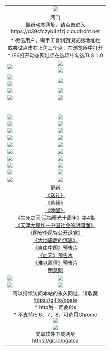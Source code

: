 ﻿<table>
  <tr></tr>
  <tr><td colspan=2 align=center><img src="https://cloud.githubusercontent.com/assets/11880933/13434984/f430fae2-e012-11e5-814f-c2df1e82b247.jpg" /></td></tr>
  <tr><td colspan=2 align=center>网门<br>最新动态网址，请点击进入
<br>https://d39cfczyb4hfzj.cloudfront.net
    </td>
  </tr>
  <tr>
    <td colspan=2 align=center>* 微信用户，需手工复制到浏览器地址栏<br>或尝试点击右上角三个点，在浏览器中打开
    <br>* IE6打开动态网址须在选项中勾选TLS 1.0</td>
  </tr>
  <tr>
    <td rowspan=2><a href="https://d39cfczyb4hfzj.cloudfront.net/ogUP.aspx?name=11DKC.mp4&list=11DKC" target="_blank"><img src="https://d39cfczyb4hfzj.cloudfront.net/Up/11DKC1.jpg" /></a></td> 
    <td><div><a href="https://d39cfczyb4hfzj.cloudfront.net/ogUP.aspx?name=LRWS.mp4&list=LRWS" target="_blank"><img src="https://d39cfczyb4hfzj.cloudfront.net/Up/LRWS.jpg" /></a></td>
   </tr>
  <tr>
    <td><a href="https://d39cfczyb4hfzj.cloudfront.net/ogNiceVedio.aspx" target="_blank"><img src="https://d39cfczyb4hfzj.cloudfront.net/Up/11TGKDY.jpg" /></a></td>
  </tr>
  <tr>
    <td><a href="https://d39cfczyb4hfzj.cloudfront.net/ogUP.aspx?name=JQR.mp4&count=2" target="_blank"><img src="https://d39cfczyb4hfzj.cloudfront.net/Up/JQR.jpg" /></a></td>   
    <td rowspan=2><a href="https://d39cfczyb4hfzj.cloudfront.net/ogUP.aspx?name=JP.mp4&count=9" target="_blank"><img src="https://d39cfczyb4hfzj.cloudfront.net/Up/JP.jpg" /></td>
  </tr>
  <tr>
    <td><a href="https://d39cfczyb4hfzj.cloudfront.net/ogUP.aspx?name=WH.mp4" target="_blank"><img src="https://d39cfczyb4hfzj.cloudfront.net/Up/WH.jpg" /></a></td>
  </tr>
  <tr>
    <td><a href="https://d39cfczyb4hfzj.cloudfront.net/ogUP.aspx?name=SSZJ.mp4&list=SSZJ" target="_blank"><img src="https://d39cfczyb4hfzj.cloudfront.net/Up/SSZJ.jpg" /></a></td>
    <td><a href="https://d39cfczyb4hfzj.cloudfront.net/ogUP.aspx?name=1XQK.mp4&count=13" target="_blank"><img src="https://d39cfczyb4hfzj.cloudfront.net/Up/1XQK.jpg" /></a</td>
  </tr>
  <tr>
    <td><a href="https://d39cfczyb4hfzj.cloudfront.net/ogUP.aspx?name=ZY.mp4&count=2015|16" target="_blank"><img src="https://d39cfczyb4hfzj.cloudfront.net/Up/ZY.jpg" /></a</td>
    <td><a href="https://d39cfczyb4hfzj.cloudfront.net/ogUP.aspx?name=XTFY.mp4&count=B|2,A|24" target="_blank"><img src="https://d39cfczyb4hfzj.cloudfront.net/Up/XTFY.jpg" /></a></td>
  </tr>
  <tr height="40">
  </tr>
  <tr>
    <td><a href="https://d39cfczyb4hfzj.cloudfront.net/ogUP.aspx?name=4SQQ.mp4&list=4SQQ" target="_blank"><img src="https://d39cfczyb4hfzj.cloudfront.net/Up/4SQQ0.jpg"/></a></td>
    <td><a href="https://d39cfczyb4hfzj.cloudfront.net/ogUP.aspx?name=4SHQ.mp4&list=4SHQ" target="_blank"><img src="https://d39cfczyb4hfzj.cloudfront.net/Up/4SHQ0.jpg"/></a></td>
  </tr>
  <tr>
    <td><a href="https://d39cfczyb4hfzj.cloudfront.net/ogUP.aspx?name=4SZG.mp4&list=4SZG" target="_blank"><img src="https://d39cfczyb4hfzj.cloudfront.net/Up/4SZG0.jpg"/></a></td>
    <td><a href="https://d39cfczyb4hfzj.cloudfront.net/ogUP.aspx?name=4SDJ.mp4&list=4SDJ" target="_blank"><img src="https://d39cfczyb4hfzj.cloudfront.net/Up/4SDJ0.jpg"/></a></td>
  </tr>
  <tr>
    <td><a href="https://d39cfczyb4hfzj.cloudfront.net/ogUP.aspx?name=4SGX.mp4&list=4SGX" target="_blank"><img src="https://d39cfczyb4hfzj.cloudfront.net/Up/4SGX0.jpg"/></a></td>
    <td><a href="https://d39cfczyb4hfzj.cloudfront.net/ogUP.aspx?name=4SHD.mp4&list=4SHD" target="_blank"><img src="https://d39cfczyb4hfzj.cloudfront.net/Up/4SHD0.jpg"/></a></td>
  </tr>
  <tr>
    <td><a href="https://d39cfczyb4hfzj.cloudfront.net/ogUP.aspx?name=4CTX.mp4&list=4CTX" target="_blank"><img src="https://d39cfczyb4hfzj.cloudfront.net/Up/4CTX0.jpg"/></a></td>
    <td><a href="https://d39cfczyb4hfzj.cloudfront.net/ogUP.aspx?name=4CWZ.mp4&list=4CWZ" target="_blank"><img src="https://d39cfczyb4hfzj.cloudfront.net/Up/4CWZ0.jpg"/></a></td>
  </tr>
  <tr>
    <td><a href="https://d39cfczyb4hfzj.cloudfront.net/onUP.aspx?name=https://d1lqqjldbsh7xo.cloudfront.net/" target="_blank"><img src="https://d39cfczyb4hfzj.cloudfront.net/Up/0DTW.jpg"/></a></td>
    <td><a href="https://d39cfczyb4hfzj.cloudfront.net/onUP.aspx?name=https://d240ns8up8earz.cloudfront.net/acenter/" target="_blank"><img src="https://d39cfczyb4hfzj.cloudfront.net/Up/0TDW.jpg" /></a></td>
  </tr>
  <tr>
    <td><a href="https://d39cfczyb4hfzj.cloudfront.net/onUP.aspx?name=https://d4508d6vomz2p.cloudfront.net/gb/nsc413.htm" target="_blank"><img src="https://d39cfczyb4hfzj.cloudfront.net/Up/0DJY.jpg" /></a></td>
    <td><a href="https://d39cfczyb4hfzj.cloudfront.net/onUP.aspx?name=https://dilo7bqpjb57y.cloudfront.net/xtr/gb/prog204.html" target="_blank"><img src="https://d39cfczyb4hfzj.cloudfront.net/Up/0XTR.jpg" /></a></td>
  </tr>
  <tr>
    <td><a href="https://d39cfczyb4hfzj.cloudfront.net/onUP.aspx?name=https://d3aj00iefsmfgc.cloudfront.net/" target="_blank"><img src="https://d39cfczyb4hfzj.cloudfront.net/Up/0MHW.jpg" /></a></td>
    <td><a href="https://d39cfczyb4hfzj.cloudfront.net/onUP.aspx?name=https://d20wz7qt14x5d2.cloudfront.net/" target="_blank"><img src="https://d39cfczyb4hfzj.cloudfront.net/Up/0ZJW.jpg" /></a></td>
  </tr>
  <tr>
    <td><a href="https://d39cfczyb4hfzj.cloudfront.net/ogUP.aspx?name=0FG.zip" target="_blank"><img src="https://d39cfczyb4hfzj.cloudfront.net/Up/0FG.jpg" /></a></td>
    <td><a href="https://d39cfczyb4hfzj.cloudfront.net/ogUP.aspx?name=0FGA.apk" target="_blank"><img src="https://d39cfczyb4hfzj.cloudfront.net/Up/0FGA.jpg" /></a></td>
  </tr>
  <tr>
    <td><a href="https://d39cfczyb4hfzj.cloudfront.net/ogUP.aspx?name=0U.zip" target="_blank"><img src="https://d39cfczyb4hfzj.cloudfront.net/Up/0U.jpg" /></a></td>
    <td><a href="https://d39cfczyb4hfzj.cloudfront.net/ogUP.aspx?name=0UA.apk" target="_blank"><img src="https://d39cfczyb4hfzj.cloudfront.net/Up/0UA.jpg" /></a></td>
  </tr>
  <tr>
    <td><a href="https://d39cfczyb4hfzj.cloudfront.net/ogUP.aspx?name=0iPPOTV.zip" target="_blank"><img src="https://d39cfczyb4hfzj.cloudfront.net/Up/0iPPOTV.jpg" /></a></td>
    <td><a href="https://d39cfczyb4hfzj.cloudfront.net/ogUP.aspx?name=0iNTD.apk" target="_blank"><img src="https://d39cfczyb4hfzj.cloudfront.net/Up/0iNTD.jpg" /></a></td>
  </tr>
  <tr>
    <td colspan=2 align=center>更新<br>
      <a href="https://d39cfczyb4hfzj.cloudfront.net/ogUP.aspx?name=4ESL.mp4" target="_blank">《送礼》</a><br>
      <a href="https://d39cfczyb4hfzj.cloudfront.net/ogUP.aspx?name=4ESY.mp4" target="_blank">《善缘》</a><br>
      <a href="https://d39cfczyb4hfzj.cloudfront.net/ogUP.aspx?name=4EHX.mp4" target="_blank">《唤醒》</a><br>
      《生死之间·活摘曝光十周年》第4集</a><br>
      <a href="https://d39cfczyb4hfzj.cloudfront.net/ogUP.aspx?name=4TJDBZ.mp4" target="_blank">《天津大爆炸－中国社会的阴暗面》</a><br>
      <a href="https://d39cfczyb4hfzj.cloudfront.net/ogUP.aspx?name=4LFZ.mp4" target="_blank">《国安李凤智公开退党》</a><br>
      <a href="https://d39cfczyb4hfzj.cloudfront.net/ogUP.aspx?name=4DDZHDCS.mp4" target="_blank">《大地震后的沉思》</a><br>
      <a href="https://d39cfczyb4hfzj.cloudfront.net/ogUP.aspx?name=11ZYZG0.mp4" target="_blank">《自由中国》预告片</a><br>
      <a href="https://d39cfczyb4hfzj.cloudfront.net/ogUP.aspx?name=11XR.mp4" target="_blank">《血刃》预告片</a><br>
      <a href="https://d39cfczyb4hfzj.cloudfront.net/ogUP.aspx?name=11NYZX.mp4&count=2" target="_blank">《难以置信》预告片</a><br>
      <a href="https://d39cfczyb4hfzj.cloudfront.net/onUP.aspx?name=https://www.minghui.org/" target="_blank">明慧网</a></td>
    </td>
  </tr>
  <tr>
    <td><a href="https://d39cfczyb4hfzj.cloudfront.net/ogNice.aspx" target="_blank"><img src="https://cloud.githubusercontent.com/assets/11880933/13720378/f84bb392-e841-11e5-8739-815049dd6ff8.jpg" /></a></td>
    <td><a href="https://d39cfczyb4hfzj.cloudfront.net/onCO.aspx?ob=600事物&op=增删改&args=WH1~%23类型6新闻%7c%23类型6评论&mode=" target="_blank"><img src="https://cloud.githubusercontent.com/assets/11880933/13720380/04d76a16-e842-11e5-8833-e627daa88802.jpg" /></a></td> 
  </tr>
  <tr>
    <td><a href="https://d39cfczyb4hfzj.cloudfront.net/ogDY.aspx" target="_blank"><img src="https://cloud.githubusercontent.com/assets/11880933/13720384/11817090-e842-11e5-9571-7dc2f1af9f42.jpg" /></a></td>
    <td><a href="https://d39cfczyb4hfzj.cloudfront.net/ogST.aspx" target="_blank"><img src="https://cloud.githubusercontent.com/assets/11880933/13720385/1467ea3c-e842-11e5-86df-c96c9a556aaf.jpg" /></a></td> 
  </tr>
  <!--tr>
    <td colspan=2 align=center>
      <微信可扫描以下临时二维码<br/>https://bit.ly/1mBQHW8<br/><a href="https://d39cfczyb4hfzj.cloudfront.net/Up/0WMGDL3.png" target="_blank"><img src="https://d39cfczyb4hfzj.cloudfront.net/Up/0WMGD3.png"/></a>
  </tr-->
  <tr>
    <td colspan=2 align=center>可以持续访问本站的永久网址，请收藏<br/><a href="https://git.io/ogate" target="_blank">https://git.io/ogate</a><br/>* http后一定要跟s<br/>* 不支持IE 6、7、8，可选用<a href="https://d39cfczyb4hfzj.cloudfront.net/Up/0ChromePortable.zip">Chrome</a><br/><a href="https://d39cfczyb4hfzj.cloudfront.net/Up/0WMGDL2.png" target="_blank"><img src="https://d39cfczyb4hfzj.cloudfront.net/Up/0WMGD2.png"/></a></td>
  </tr>
  <tr>
    <td colspan=2 align=center><a href="https://d39cfczyb4hfzj.cloudfront.net/ogUP.aspx?name=0oGate.apk" target="_blank"><img src="https://cloud.githubusercontent.com/assets/11880933/13720399/75e143ee-e842-11e5-9f0a-1421f423c80f.jpg" /></a><br>安卓软件下载网址<br><a href="https://git.io/ogatea">https://git.io/ogatea</a></td>
  </tr>
  <!--tr>
    <td colspan=2 align=center>可能失效的动态网址
    </td>
  </tr-->
</table>
